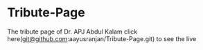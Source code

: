 # Tribute-Page
The tribute page of Dr. APJ Abdul Kalam
click here(git@github.com:aayusranjan/Tribute-Page.git) to see the live
